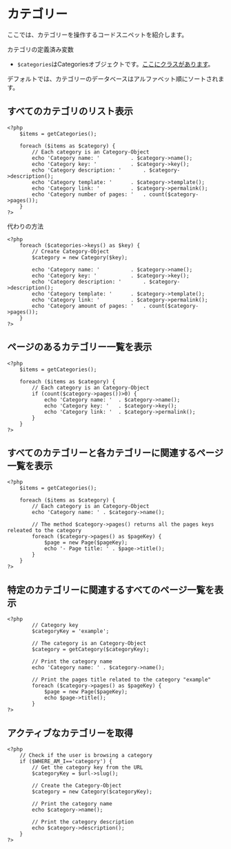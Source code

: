 # カテゴリー
<!-- position: 5 -->

ここでは、カテゴリーを操作するコードスニペットを紹介します。

カテゴリの定義済み変数
- `$categories`はCategoriesオブジェクトです。[ここにクラスがあります](https://github.com/bludit/bludit/blob/master/bl-kernel/categories.class.php)。

<div class="note">
デフォルトでは、カテゴリーのデータベースはアルファベット順にソートされます。
</div>

<h2 id="list-all-categories">すべてのカテゴリのリスト表示</h2>

```
<?php
	$items = getCategories();

	foreach ($items as $category) {
		// Each category is an Category-Object
		echo 'Category name: '			. $category->name();
		echo 'Category key: ' 			. $category->key();
		echo 'Category description: ' 		. $category->description();
		echo 'Category template: ' 		. $category->template();
		echo 'Category link: ' 			. $category->permalink();
		echo 'Category number of pages: ' 	. count($category->pages());
	}
?>
```

代わりの方法

```
<?php
	foreach ($categories->keys() as $key) {
		// Create Category-Object
		$category = new Category($key);

		echo 'Category name: '			. $category->name();
		echo 'Category key: ' 			. $category->key();
		echo 'Category description: ' 		. $category->description();
		echo 'Category template: ' 		. $category->template();
		echo 'Category link: ' 			. $category->permalink();
		echo 'Category amount of pages: ' 	. count($category->pages());
	}
?>
```

<h2 id="list-categories-that-have-pages">ページのあるカテゴリー一覧を表示</h2>

```
<?php
	$items = getCategories();

	foreach ($items as $category) {
		// Each category is an Category-Object
		if (count($category->pages())>0) {
			echo 'Category name: '	. $category->name();
			echo 'Category key: ' 	. $category->key();
			echo 'Category link: ' 	. $category->permalink();
		}
	}
?>
```

<h2 id="list-all-categories-and-pages">すべてのカテゴリーと各カテゴリーに関連するページ一覧を表示</h2>

```
<?php
	$items = getCategories();

	foreach ($items as $category) {
		// Each category is an Category-Object
		echo 'Category name: ' . $category->name();

		// The method $category->pages() returns all the pages keys releated to the category
		foreach ($category->pages() as $pageKey) {
			$page = new Page($pageKey);
			echo '- Page title: ' . $page->title();
		}
	}
?>
```

<h2 id="list-all-pages-related-to-a-particular-category">特定のカテゴリーに関連するすべてのページ一覧を表示</h2>

```
<?php
        // Category key
        $categoryKey = 'example';

		// The category is an Category-Object
        $category = getCategory($categoryKey);

        // Print the category name
        echo 'Category name: ' . $category->name();

        // Print the pages title related to the category "example"
        foreach ($category->pages() as $pageKey) {
			$page = new Page($pageKey);
			echo $page->title();
        }
?>
```

<h2 id="get-the-active-category">アクティブなカテゴリーを取得</h2>

```
<?php
	// Check if the user is browsing a category
	if ($WHERE_AM_I=='category') {
		// Get the category key from the URL
		$categoryKey = $url->slug();

		// Create the Category-Object
		$category = new Category($categoryKey);

		// Print the category name
		echo $category->name();

		// Print the category description
		echo $category->description();
	}
?>
```
